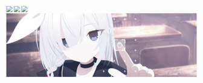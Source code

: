 ![](https://komarev.com/ghpvc/?username=nrnell&style=for-the-badge&label=profile+views&color=grey)
![](https://img.shields.io/github/followers/nrnell?style=for-the-badge&logo=github&logoColor=FFFFFF&label=followers&color=grey)
![](https://img.shields.io/discord/1251463056593260588?style=for-the-badge&logo=discord&logoColor=FFFFFF&label=server&color=grey&link=https%3A%2F%2Fnrnell.github.io%2Fdiscord)
<a href="https://nrnell.github.io"><img src="BANNER.png" alt=""/></a>
